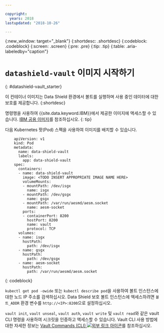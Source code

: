 ```yaml
---

copyright:
  years: 2018
lastupdated: "2018-10-26"

---
```


{:new_window: target="_blank"}
{:shortdesc: .shortdesc}
{:codeblock: .codeblock}
{:screen: .screen}
{:pre: .pre}
{:tip: .tip} 
{:table: .aria-labeledby="caption"}

# `datashield-vault` 이미지 시작하기
{: #datashield-vault_starter}


이 컨테이너 이미지는 Data Shield 환경에서 볼트를 실행하며 사용 중인 데이터에 대한 보호를 제공합니다.
{:shortdesc}

명령행을 사용하여 {{site.data.keyword.IBM}}에서 제공한 이미지에 액세스할 수 있습니다. [IBM 공용 이미지](/docs/services/Registry/registry_public_images.html#public_images)를 참조하십시오.
{: tip}

다음 Kubernetes 팟(Pod) 스펙을 사용하여 이미지를 배치할 수 있습니다.

```
    apiVersion: v1
    kind: Pod
    metadata:
      name: data-shield-vault
      labels:
        app: data-shield-vault
    spec:
      containers:
      - name: data-shield-vault
        image: <TODO INSERT APPROPRIATE IMAGE NAME HERE>
        volumeMounts:
        - mountPath: /dev/isgx
          name: isgx
        - mountPath: /dev/gsgx
          name: gsgx
        - mountPath: /var/run/aesmd/aesm.socket
          name: aesm-socket
        ports:
        - containerPort: 8200
          hostPort: 8200
          name: vault
          protocol: TCP
      volumes:
      - name: isgx
        hostPath:
          path: /dev/isgx
      - name: gsgx
        hostPath:
          path: /dev/gsgx
      - name: aesm-socket
        hostPath:
          path: /var/run/aesmd/aesm.socket
```
{: codeblock}    
    
`kubectl get pod -owide` 또는 `kubectl describe pod`을 사용하여 볼트 인스턴스에 대한 노드 IP 주소를 검색하십시오. Data Shield 보호 볼트 인스턴스에 액세스하려면 `볼트_ADDR` 환경 변수를 `http://<IP>:8200`으로 설정하십시오.

`vault init`, `vault unseal`, `vault auth`, `vault write` 및 `vault read`와 같은 vault CLI 명령을 사용하여 시크릿을 인증하고 액세스할 수 있습니다. Vault CLI 사용 방법에 대한 자세한 정보는 [Vault Commands (CLI) ![외부 링크 아이콘](../../../icons/launch-glyph.svg "외부 링크 아이콘")](https://www.vaultproject.io/docs/commands/index.html)를 참조하십시오.
